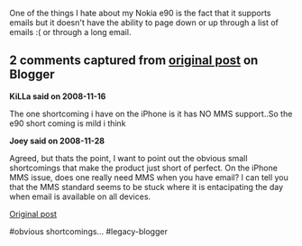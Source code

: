 <!--
date: '2008-11-13'
published: true
slug: 2008-11-wheres-page-down-and-page-up-on-nokia
time_to_read: 5
title: wheres the page-down and page-up on the Nokia e90????
-->

One of the things I hate about my Nokia e90 is the fact that it supports emails but it doesn't have the ability to page down or up through a list of emails :( or through a long email.



## 2 comments captured from [original post](https://ysfk.blogspot.com/2008/11/wheres-page-down-and-page-up-on-nokia.html) on Blogger

**KiLLa said on 2008-11-16**

The one shortcoming i have on the iPhone is it has NO MMS support..So the e90 short coming is mild i think

**Joey said on 2008-11-28**

Agreed, but thats the point, I want to point out the obvious small shortcomings that make the product just short of perfect. On the iPhone MMS issue, does one really need MMS when you have email? I can tell you that the MMS standard seems to be stuck where it is entacipating the day when email is available on all devices.



[Original post](https://ysfk.blogspot.com/2008/11/wheres-page-down-and-page-up-on-nokia.html)

#obvious shortcomings... #legacy-blogger 